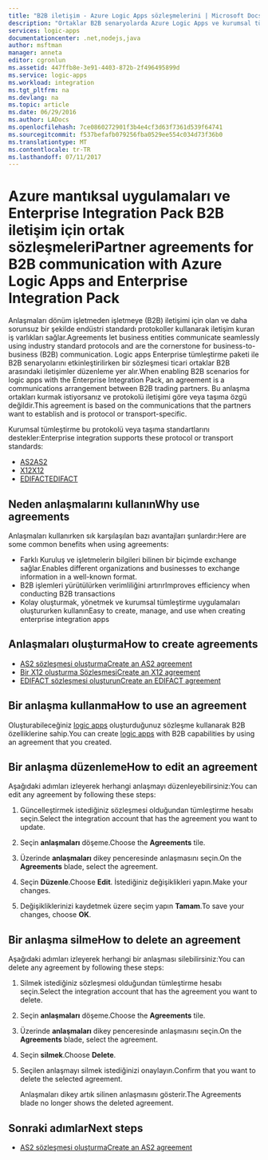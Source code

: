 ```yaml
---
title: "B2B iletişim - Azure Logic Apps sözleşmelerini | Microsoft Docs"
description: "Ortaklar B2B senaryolarda Azure Logic Apps ve kurumsal tümleştirme paketi için iletişim kurabilmesi anlaşmaları oluşturma"
services: logic-apps
documentationcenter: .net,nodejs,java
author: msftman
manager: anneta
editor: cgronlun
ms.assetid: 447ffb8e-3e91-4403-872b-2f496495899d
ms.service: logic-apps
ms.workload: integration
ms.tgt_pltfrm: na
ms.devlang: na
ms.topic: article
ms.date: 06/29/2016
ms.author: LADocs
ms.openlocfilehash: 7ce0860272901f3b4e4cf3d63f7361d539f64741
ms.sourcegitcommit: f537befafb079256fba0529ee554c034d73f36b0
ms.translationtype: MT
ms.contentlocale: tr-TR
ms.lasthandoff: 07/11/2017
---
```

# <a name="partner-agreements-for-b2b-communication-with-azure-logic-apps-and-enterprise-integration-pack"></a><span data-ttu-id="c76cd-103">Azure mantıksal uygulamaları ve Enterprise Integration Pack B2B iletişim için ortak sözleşmeleri</span><span class="sxs-lookup"><span data-stu-id="c76cd-103">Partner agreements for B2B communication with Azure Logic Apps and Enterprise Integration Pack</span></span>

<span data-ttu-id="c76cd-104">Anlaşmaları dönüm işletmeden işletmeye (B2B) iletişimi için olan ve daha sorunsuz bir şekilde endüstri standardı protokoller kullanarak iletişim kuran iş varlıkları sağlar.</span><span class="sxs-lookup"><span data-stu-id="c76cd-104">Agreements let business entities communicate seamlessly using industry standard protocols and are the cornerstone for business-to-business (B2B) communication.</span></span> <span data-ttu-id="c76cd-105">Logic apps Enterprise tümleştirme paketi ile B2B senaryolarını etkinleştirilirken bir sözleşmesi ticari ortaklar B2B arasındaki iletişimler düzenleme yer alır.</span><span class="sxs-lookup"><span data-stu-id="c76cd-105">When enabling B2B scenarios for logic apps with the Enterprise Integration Pack, an agreement is a communications arrangement between B2B trading partners.</span></span> <span data-ttu-id="c76cd-106">Bu anlaşma ortakları kurmak istiyorsanız ve protokolü iletişimi göre veya taşıma özgü değildir.</span><span class="sxs-lookup"><span data-stu-id="c76cd-106">This agreement is based on the communications that the partners want to establish and is protocol or transport-specific.</span></span>

<span data-ttu-id="c76cd-107">Kurumsal tümleştirme bu protokolü veya taşıma standartlarını destekler:</span><span class="sxs-lookup"><span data-stu-id="c76cd-107">Enterprise integration supports these protocol or transport standards:</span></span>

* [<span data-ttu-id="c76cd-108">AS2</span><span class="sxs-lookup"><span data-stu-id="c76cd-108">AS2</span></span>](logic-apps-enterprise-integration-as2.md)
* [<span data-ttu-id="c76cd-109">X12</span><span class="sxs-lookup"><span data-stu-id="c76cd-109">X12</span></span>](logic-apps-enterprise-integration-x12.md)
* [<span data-ttu-id="c76cd-110">EDIFACT</span><span class="sxs-lookup"><span data-stu-id="c76cd-110">EDIFACT</span></span>](logic-apps-enterprise-integration-edifact.md)

## <a name="why-use-agreements"></a><span data-ttu-id="c76cd-111">Neden anlaşmalarını kullanın</span><span class="sxs-lookup"><span data-stu-id="c76cd-111">Why use agreements</span></span>

<span data-ttu-id="c76cd-112">Anlaşmaları kullanırken sık karşılaşılan bazı avantajları şunlardır:</span><span class="sxs-lookup"><span data-stu-id="c76cd-112">Here are some common benefits when using agreements:</span></span>

* <span data-ttu-id="c76cd-113">Farklı Kuruluş ve işletmelerin bilgileri bilinen bir biçimde exchange sağlar.</span><span class="sxs-lookup"><span data-stu-id="c76cd-113">Enables different organizations and businesses to exchange information in a well-known format.</span></span>
* <span data-ttu-id="c76cd-114">B2B işlemleri yürütülürken verimliliğini artırır</span><span class="sxs-lookup"><span data-stu-id="c76cd-114">Improves efficiency when conducting B2B transactions</span></span>
* <span data-ttu-id="c76cd-115">Kolay oluşturmak, yönetmek ve kurumsal tümleştirme uygulamaları oluştururken kullanın</span><span class="sxs-lookup"><span data-stu-id="c76cd-115">Easy to create, manage, and use when creating enterprise integration apps</span></span>

## <a name="how-to-create-agreements"></a><span data-ttu-id="c76cd-116">Anlaşmaları oluşturma</span><span class="sxs-lookup"><span data-stu-id="c76cd-116">How to create agreements</span></span>

* [<span data-ttu-id="c76cd-117">AS2 sözleşmesi oluşturma</span><span class="sxs-lookup"><span data-stu-id="c76cd-117">Create an AS2 agreement</span></span>](logic-apps-enterprise-integration-as2.md)
* [<span data-ttu-id="c76cd-118">Bir X12 oluşturma Sözleşmesi</span><span class="sxs-lookup"><span data-stu-id="c76cd-118">Create an X12 agreement</span></span>](logic-apps-enterprise-integration-x12.md)
* [<span data-ttu-id="c76cd-119">EDIFACT sözleşmesi oluşturun</span><span class="sxs-lookup"><span data-stu-id="c76cd-119">Create an EDIFACT agreement</span></span>](logic-apps-enterprise-integration-edifact.md)

## <a name="how-to-use-an-agreement"></a><span data-ttu-id="c76cd-120">Bir anlaşma kullanma</span><span class="sxs-lookup"><span data-stu-id="c76cd-120">How to use an agreement</span></span>

<span data-ttu-id="c76cd-121">Oluşturabileceğiniz [logic apps](logic-apps-what-are-logic-apps.md "Logic apps hakkında daha fazla bilgi") oluşturduğunuz sözleşme kullanarak B2B özelliklerine sahip.</span><span class="sxs-lookup"><span data-stu-id="c76cd-121">You can create [logic apps](logic-apps-what-are-logic-apps.md "Learn about Logic apps") with B2B capabilities by using an agreement that you created.</span></span>

## <a name="how-to-edit-an-agreement"></a><span data-ttu-id="c76cd-122">Bir anlaşma düzenleme</span><span class="sxs-lookup"><span data-stu-id="c76cd-122">How to edit an agreement</span></span>

<span data-ttu-id="c76cd-123">Aşağıdaki adımları izleyerek herhangi anlaşmayı düzenleyebilirsiniz:</span><span class="sxs-lookup"><span data-stu-id="c76cd-123">You can edit any agreement by following these steps:</span></span>

1. <span data-ttu-id="c76cd-124">Güncelleştirmek istediğiniz sözleşmesi olduğundan tümleştirme hesabı seçin.</span><span class="sxs-lookup"><span data-stu-id="c76cd-124">Select the integration account that has the agreement you want to update.</span></span>

2. <span data-ttu-id="c76cd-125">Seçin **anlaşmaları** döşeme.</span><span class="sxs-lookup"><span data-stu-id="c76cd-125">Choose the **Agreements** tile.</span></span>

3. <span data-ttu-id="c76cd-126">Üzerinde **anlaşmaları** dikey penceresinde anlaşmasını seçin.</span><span class="sxs-lookup"><span data-stu-id="c76cd-126">On the **Agreements** blade, select the agreement.</span></span>

4. <span data-ttu-id="c76cd-127">Seçin **Düzenle**.</span><span class="sxs-lookup"><span data-stu-id="c76cd-127">Choose **Edit**.</span></span> <span data-ttu-id="c76cd-128">İstediğiniz değişiklikleri yapın.</span><span class="sxs-lookup"><span data-stu-id="c76cd-128">Make your changes.</span></span>

5. <span data-ttu-id="c76cd-129">Değişikliklerinizi kaydetmek üzere seçim yapın **Tamam**.</span><span class="sxs-lookup"><span data-stu-id="c76cd-129">To save your changes, choose **OK**.</span></span>

## <a name="how-to-delete-an-agreement"></a><span data-ttu-id="c76cd-130">Bir anlaşma silme</span><span class="sxs-lookup"><span data-stu-id="c76cd-130">How to delete an agreement</span></span>

<span data-ttu-id="c76cd-131">Aşağıdaki adımları izleyerek herhangi bir anlaşması silebilirsiniz:</span><span class="sxs-lookup"><span data-stu-id="c76cd-131">You can delete any agreement by following these steps:</span></span>

1. <span data-ttu-id="c76cd-132">Silmek istediğiniz sözleşmesi olduğundan tümleştirme hesabı seçin.</span><span class="sxs-lookup"><span data-stu-id="c76cd-132">Select the integration account that has the agreement you want to delete.</span></span>
2. <span data-ttu-id="c76cd-133">Seçin **anlaşmaları** döşeme.</span><span class="sxs-lookup"><span data-stu-id="c76cd-133">Choose the **Agreements** tile.</span></span>
3. <span data-ttu-id="c76cd-134">Üzerinde **anlaşmaları** dikey penceresinde anlaşmasını seçin.</span><span class="sxs-lookup"><span data-stu-id="c76cd-134">On the **Agreements** blade, select the agreement.</span></span>
4. <span data-ttu-id="c76cd-135">Seçin **silmek**.</span><span class="sxs-lookup"><span data-stu-id="c76cd-135">Choose **Delete**.</span></span>
5. <span data-ttu-id="c76cd-136">Seçilen anlaşmayı silmek istediğinizi onaylayın.</span><span class="sxs-lookup"><span data-stu-id="c76cd-136">Confirm that you want to delete the selected agreement.</span></span>

    <span data-ttu-id="c76cd-137">Anlaşmaları dikey artık silinen anlaşmasını gösterir.</span><span class="sxs-lookup"><span data-stu-id="c76cd-137">The Agreements blade no longer shows the deleted agreement.</span></span>

## <a name="next-steps"></a><span data-ttu-id="c76cd-138">Sonraki adımlar</span><span class="sxs-lookup"><span data-stu-id="c76cd-138">Next steps</span></span>
* [<span data-ttu-id="c76cd-139">AS2 sözleşmesi oluşturma</span><span class="sxs-lookup"><span data-stu-id="c76cd-139">Create an AS2 agreement</span></span>](logic-apps-enterprise-integration-as2.md)
